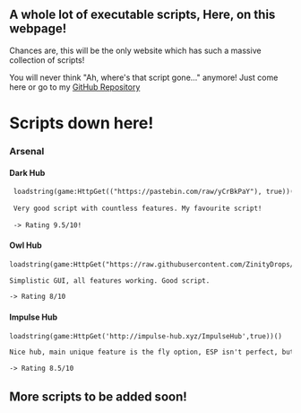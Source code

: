 ## A whole lot of executable scripts, Here, on this webpage!

Chances are, this will be the only website which has such a massive collection of scripts!

You will never think "Ah, where's that script gone..." anymore! Just come here or go to my [GitHub Repository](https://github.com/overscripted/roblox-script-list)

# Scripts down here!

### Arsenal 

#### Dark Hub
```markdown
 loadstring(game:HttpGet(("https://pastebin.com/raw/yCrBkPaY"), true))()
 
 Very good script with countless features. My favourite script! 
 
 -> Rating 9.5/10!
```
#### Owl Hub
```markdown
loadstring(game:HttpGet("https://raw.githubusercontent.com/ZinityDrops/OwlHubLink/master/OwlHubBack.lua"))();

Simplistic GUI, all features working. Good script.

-> Rating 8/10
```
#### Impulse Hub
```markdown
loadstring(game:HttpGet('http://impulse-hub.xyz/ImpulseHub',true))()

Nice hub, main unique feature is the fly option, ESP isn't perfect, but it isn't theirs.

-> Rating 8.5/10
```

## More scripts to be added soon!

